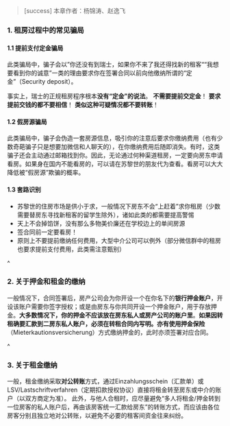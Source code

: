 > [success] 本章作者：杨锦涛、赵逸飞

### **1. 租房过程中的常见骗局**

#### **1.1 提前支付定金骗局**

此类骗局中，骗子会以”你还没有到瑞士，如果你不来了我还得找新的租客““我想要看到你的诚意”一类的理由要求你在签署合同以前向他缴纳所谓的“定金”（Security deposit）。

事实上，瑞士的正规租房程序根本**没有“定金”的说法**。
**不需要提前交定金**！
**要求提前交钱的都不要相信**！
**类似这种可疑情况都不要转账**！

#### **1.2 假房源骗局**

此类骗局中，骗子会伪造一套房源信息，吸引你的注意后要求你缴纳费用（也有少数奇葩骗子只是想要加微信和人聊天的），在你缴纳费用后随即消失。有时，这类骗子还会主动通过邮箱找到你。因此，无论通过何种渠道租房，一定要向房东申请看房。如果身在国内不能看房的，可以请在苏黎世的朋友代为查看。看房可以大大降低被“假房源”欺骗的概率。

#### **1.3 套路识别**

* 苏黎世的住房市场是供小于求，一般情况下房东不会“上赶着”求你租房（少数需要替房东寻找新租客的留学生除外），诸如此类的都需要提高警惕
* 天上不会掉馅饼，没有那么多物美价廉还在学校边上的单间房源
* 签合同前一定要看房！
* 原则上不要提前缴纳任何费用，大型中介公司可以例外（部分微信群中的租房也要求提前支付费用，此类需注意甄别）

^

### **2. 关于押金和租金的缴纳**

一般情况下，合同签署后，房产公司会为你开设一个在你名下的**银行押金账户**，开设该账户需要你签字授权；或是由房东与你共同开设一个押金账户，用于存放押金。**大多数情况下，你的押金不应该放在房东私人或房产公司的账户里**。**如果因转租确要汇款到二房东私人账户，必须在转租合同内写明。亦有使用押金保险**（Mieterkautionsversicherung）方式缴纳押金的，此时亦须签署对应合同。

^

### **3. 关于租金缴纳**

一般，租金缴纳采取**对公转账**方式，通过Einzahlungsschein（汇款单）或LSV/Lastschriftverfahren（定期扣款授权协议）直接将租金转至房东或中介的账户（以双方商定为准）。
此外，与他人合租时，应尽量避免“多人将租金/押金转到一位房客的私人账户后，再由该房客统一汇款给房东”的转账方式，而应该由各位房客分别且独立地对公转账，以避免不必要的租客间资金往来纠纷。
